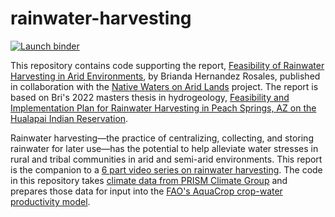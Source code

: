 # rainwater-harvesting
  <!-- badges: start -->
  [![Launch binder](https://mybinder.org/badge_logo.svg)](https://mybinder.org/v2/gh/nativewaters-aridlands/rainwater-harvesting/main)
  <!-- badges: end -->

This repository contains code supporting the report, [Feasibility of Rainwater Harvesting in Arid Environments](https://native-climate.com/wp-content/uploads/2023/07/RWH-Project-Report-.pdf), by Brianda Hernandez Rosales, published in collaboration with the [Native Waters on Arid Lands](https://nativewaters-aridlands.com) project. The report is based on Bri's 2022 masters thesis in hydrogeology, [Feasibility and Implementation Plan for Rainwater Harvesting in Peach Springs, AZ on the Hualapai Indian Reservation](https://nativewaters-aridlands.com/wp-content/uploads/2022/08/HernandezRosales_unr_0139M_13750.pdf).

Rainwater harvesting—the practice of centralizing, collecting, and storing rainwater for later use—has the potential to help alleviate water stresses in rural and tribal communities in arid and semi-arid environments. This report is the companion to a [6 part video series on rainwater harvesting](https://native-climate.com/agriculture/rainwater-harvesting/). The code in this repository takes [climate data from PRISM Climate Group](https://prism.oregonstate.edu) and prepares those data for input into the [FAO's AquaCrop crop-water productivity model](https://www.fao.org/aquacrop/en/).
